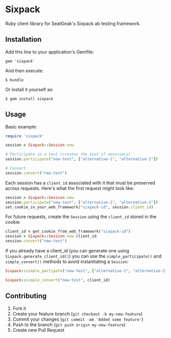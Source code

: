 # Sixpack

Ruby client library for SeatGeak's Sixpack ab testing framework.

## Installation

Add this line to your application's Gemfile:

    gem 'sixpack'

And then execute:

    $ bundle

Or install it yourself as:

    $ gem install sixpack

## Usage

Basic example:

```ruby
require 'sixpack'

session = Sixpack::Session.new

# Participate in a test (creates the test if necessary)
session.participate("new-test", ["alternative-1", "alternative-2"])

# Convert
session.convert("new-test")
```

Each session has a `client_id` associated with it that must be preserved across requests. Here's what the first request might look like:

```ruby
session = Sixpack::Session.new
session.participate("new-test", ["alternative-1", "alternative-2"])
set_cookie_in_your_web_framework("sixpack-id", session.client_id)
```

For future requests, create the `Session` using the `client_id` stored in the cookie:

```ruby
client_id = get_cookie_from_web_framework("sixpack-id")
session = Sixpack::Session.new client_id
session.convert("new-test")
```

If you already have a client_id (you can generate one using `Sixpack.generate_client_id()`) you can use the `simple_participate()` and `simple_convert()` methods to avoid instantiating a `Session`:

```ruby
Sixpack::simple_partipate("new-test", ["alternative-1", "alternative-2"], client_id)

Sixpack::simple_convert("new-test", client_id)
```

## Contributing

1. Fork it
2. Create your feature branch (`git checkout -b my-new-feature`)
3. Commit your changes (`git commit -am 'Added some feature'`)
4. Push to the branch (`git push origin my-new-feature`)
5. Create new Pull Request
